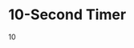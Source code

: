 <!DOCTYPE html>
<html lang="en">
<head>
  <meta charset="UTF-8">
  <meta name="viewport" content="width=device-width, initial-scale=1.0">
  <title>10-Second Timer</title>
</head>
<body>

  <h1>10-Second Timer</h1>
  <p id="timer">10</p>

  <audio id="endSound" src="https://www.soundjay.com/buttons/sounds/beep-01a.mp3" preload="auto"></audio>

  <script>
    let timeLeft = 10;
    const timerElement = document.getElementById('timer');
    const sound = document.getElementById('endSound');

    const countdown = setInterval(function() {
      timeLeft--;
      timerElement.innerText = timeLeft;

      if (timeLeft <= 0) {
        clearInterval(countdown);  // Stop the countdown
        sound.play();  // Play the sound when the timer ends
      }
    }, 1000);
  </script>

</body>
</html>

